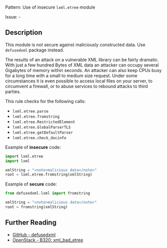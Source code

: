 Pattern: Use of insecure `lxml.etree` module

Issue: -

## Description

This module is not secure against maliciously constructed data. Use `defusedxml` package instead.

The results of an attack on a vulnerable XML library can be fairly dramatic. With just a few hundred Bytes of XML data an attacker can occupy several Gigabytes of memory within seconds. An attacker can also keep CPUs busy for a long time with a small to medium size request. Under some circumstances it is even possible to access local files on your server, to circumvent a firewall, or to abuse services to rebound attacks to third parties.

This rule checks for the following calls:

  - `lxml.etree.parse`
  - `lxml.etree.fromstring`
  - `lxml.etree.RestrictedElement`
  - `lxml.etree.GlobalParserTLS`
  - `lxml.etree.getDefaultParser`
  - `lxml.etree.check_docinfo`


Example of **insecure** code:

```python
import lxml.etree
import lxml

xmlString = "<note>malicious data</note>"
root = lxml.etree.fromstring(xmlString)
```

Example of **secure** code:

```python
from defusedxml.lxml import fromstring

xmlString = "<note>malicious data</note>"
root = fromstring(xmlString)
```

## Further Reading

* [GitHub - defusedxml](https://github.com/tiran/defusedxml)
* [OpenStack - B320: xml_bad_etree](https://docs.openstack.org/developer/bandit/api/bandit.blacklists.html#b313-b320-xml)
